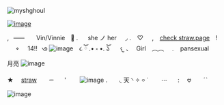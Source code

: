 <p align="left"> <img src="https://komarev.com/ghpvc/?username=myshghoul&label=%20crew&color=586e8c&style=flat" alt="myshghoul" /> </p>

[![image](https://github.com/user-attachments/assets/6328f2aa-67a0-49b5-b5ba-4a1dfa86896f)](https://i.pinimg.com/736x/bf/99/d6/bf99d67d0125b3abff29b23c4d366273.jpg)


,⠀⸺⠀ㅤ Vin/Vinnieㅤ𐚁̷ .ㅤ⠀she ノ her⠀⠀◞ .
⠀♡⠀⠀,⠀ [check straw.page](https://myshghoul.straw.page/)⠀ !⠀⠀𐪞⠀⠀14!!⠀𑇛 ![image](https://github.com/user-attachments/assets/1ebd128f-7d30-4fec-9f76-5efbe073d7a5)
⠀૮ ོ .• ༝ •. ོ𑁬
⠀⠀𐔌 、⠀Girl　︵︵　﹒⠀pansexual⠀⠀⠀月亮 ![image](https://github.com/user-attachments/assets/a83c8b17-0bcd-43a5-83e1-7fe8e857d26b)


★ ⠀ [straw](https://myshghoul.straw.page/)⠀ ⠀  ᯇ⠀ ⠀' ⠀ ⠀ ![image](https://github.com/user-attachments/assets/d14cad19-011e-4ccf-8012-d53c7d638869)
. ⠀ ⠀◟ 天 ◝
✧ ࿁ ˙⠀⠀⠀⋯⠀⠀ : ⠀ 𖹭 ⠀ ⠀ˊˋ⠀![image](https://github.com/user-attachments/assets/823ff056-3a12-4428-9e4c-798d139ab6ae)
